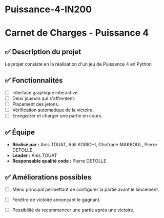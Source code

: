 # Puissance-4-IN200

# Carnet de Charges - Puissance 4
## ✅ Description du projet
Le projet consiste en la réalisation d'un jeu de Puissance 4 en Python

## ✅ Fonctionnalités
- [ ] Interface graphique interactive.
- [ ] Deux joueurs qui s'affrontent.
- [ ] Placement des jetons.
- [ ] Vérification automatique de la victoire.
- [ ] Enregistrer et charger une partie en cours.

## ✅ Équipe
- **Réalisé par :** Anis TOUAT, Adil KORICHI, Ghofrane MAKBOUL, Pierre DETOLLE.
- **Leader :** Anis TOUAT
- **Responsable qualité code :** Pierre DETOLLE


## ✅ Améliorations possibles
- [ ] Menu principal permettant de configurer la partie avant le lancement.
- [ ] Fenêtre de victoire annonçant le gagnant.
- [ ] Possibilité de recommencer une partie après une victoire.

